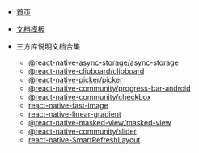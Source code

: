 <!-- _sidebar.md -->
- [首页](README.md)

- [文档模板](zh-cn/model.md)

- 三方库说明文档合集

    - [@react-native-async-storage/async-storage](zh-cn/async-storage.md)
    - [@react-native-clipboard/clipboard](zh-cn/clipboard.md)
    - [@react-native-picker/picker](zh-cn/picker.md)
    - [@react-native-community/progress-bar-android](zh-cn/progress-bar-android.md)
    - [@react-native-community/checkbox](zh-cn/react-native-checkbox.md)
    - [react-native-fast-image](zh-cn/react-native-fast-image.md)
    - [react-native-linear-gradient](zh-cn/react-native-linear-gradient.md)
    - [@react-native-masked-view/masked-view](zh-cn/react-native-masked-view.md)
    - [@react-native-community/slider](zh-cn/react-native-slider.md)
    - [react-native-SmartRefreshLayout](zh-cn/react-native-SmartRefreshLayout.md)
    
    
    
    
    


